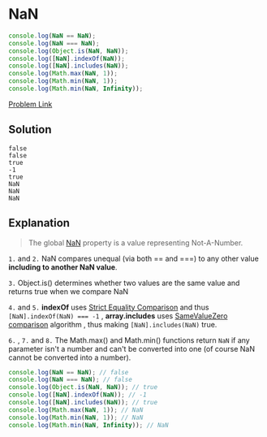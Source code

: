 # NaN

```js
console.log(NaN == NaN);
console.log(NaN === NaN);
console.log(Object.is(NaN, NaN));
console.log([NaN].indexOf(NaN));
console.log([NaN].includes(NaN));
console.log(Math.max(NaN, 1));
console.log(Math.min(NaN, 1));
console.log(Math.min(NaN, Infinity));
```

[Problem Link](https://bigfrontend.dev/quiz/NaN)

## Solution

```
false
false
true
-1
true
NaN
NaN
NaN
```

## Explanation

> The global [NaN](https://developer.mozilla.org/en-US/docs/Web/JavaScript/Reference/Global_Objects/NaN) property is a value representing Not-A-Number.

`1.` and `2.` NaN compares unequal (via both == and ===) to any other value <b>including to another NaN value</b>.

`3.` Object.is() determines whether two values are the same value and returns true when we compare NaN

`4.` and `5.` <b>indexOf</b> uses [Strict Equality Comparison](https://developer.mozilla.org/en-US/docs/Web/JavaScript/Equality_comparisons_and_sameness#strict_equality_using) and thus `[NaN].indexOf(NaN) === -1` , <b>array.includes</b> uses [SameValueZero comparison](https://developer.mozilla.org/en-US/docs/Web/JavaScript/Equality_comparisons_and_sameness#same-value-zero_equality) algorithm , thus making `[NaN].includes(NaN)` true.

`6.` , `7.` and `8.` The Math.max() and Math.min() functions return `NaN` if any parameter isn't a number and can't be converted into one (of course NaN cannot be converted into a number).

```js
console.log(NaN == NaN); // false
console.log(NaN === NaN); // false
console.log(Object.is(NaN, NaN)); // true
console.log([NaN].indexOf(NaN)); // -1
console.log([NaN].includes(NaN)); // true
console.log(Math.max(NaN, 1)); // NaN
console.log(Math.min(NaN, 1)); // NaN
console.log(Math.min(NaN, Infinity)); // NaN
```

